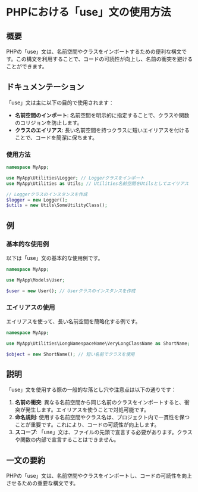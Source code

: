 <!--
Meta Description: # PHPにおける「use」文の使用方法 ## 概要 PHPの「use」文は、名前空間やクラスをインポートするための便利な構文です。この構文を利用することで、コードの可読性が向上し、名前の衝突を避けることができます。 ## ドキュメンテーション 「use」文は主に以下の目的で使用されます： - **...
Meta Keywords: use, myapp, new, php, namespace
-->

# PHPにおける「use」文の使用方法

## 概要
PHPの「use」文は、名前空間やクラスをインポートするための便利な構文です。この構文を利用することで、コードの可読性が向上し、名前の衝突を避けることができます。

## ドキュメンテーション
「use」文は主に以下の目的で使用されます：

- **名前空間のインポート**: 名前空間を明示的に指定することで、クラスや関数のコリジョンを防止します。
- **クラスのエイリアス**: 長い名前空間を持つクラスに短いエイリアスを付けることで、コードを簡潔に保ちます。

### 使用方法
```php
namespace MyApp;

use MyApp\Utilities\Logger; // Loggerクラスをインポート
use MyApp\Utilities as Utils; // Utilities名前空間をUtilsとしてエイリアス

// Loggerクラスのインスタンスを作成
$logger = new Logger();
$utils = new Utils\SomeUtilityClass();
```

## 例
### 基本的な使用例
以下は「use」文の基本的な使用例です。

```php
namespace MyApp;

use MyApp\Models\User;

$user = new User(); // Userクラスのインスタンスを作成
```

### エイリアスの使用
エイリアスを使って、長い名前空間を簡略化する例です。

```php
namespace MyApp;

use MyApp\Utilities\LongNamespaceName\VeryLongClassName as ShortName;

$object = new ShortName(); // 短い名前でクラスを使用
```

## 説明
「use」文を使用する際の一般的な落とし穴や注意点は以下の通りです：

1. **名前の衝突**: 異なる名前空間から同じ名前のクラスをインポートすると、衝突が発生します。エイリアスを使うことで対処可能です。
2. **命名規則**: 使用する名前空間やクラス名は、プロジェクト内で一貫性を保つことが重要です。これにより、コードの可読性が向上します。
3. **スコープ**: 「use」文は、ファイルの先頭で宣言する必要があります。クラスや関数の内部で宣言することはできません。

## 一文の要約
PHPの「use」文は、名前空間やクラスをインポートし、コードの可読性を向上させるための重要な構文です。